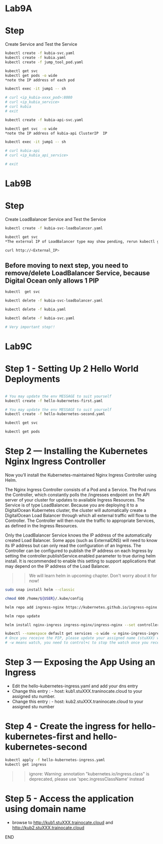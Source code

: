 # Lab9A

# Step
Create Service and Test the Service

```sh
kubectl create -f kubia-svc.yaml
kubectl create -f kubia.yaml
kubectl create -f jump_tool_pod.yaml 

kubectl get svc
kubectl get pods -o wide
*note the IP address of each pod

kubectl exec -it jump1 -- sh 

# curl <ip_kubia-xxxx_pod>:8080
# curl <ip_kubia_service>
# curl kubia 
# exit 

kubectl create -f kubia-api-svc.yaml

kubectl get svc  -o wide
*note the IP address of kubia-api ClusterIP  IP

kubectl exec -it jump1 -- sh 

# curl kubia-api
# curl <ip_kubia_api_service>

# exit 

```

# Lab9B

# Step
Create LoadBalancer Service and Test the Service
```sh
kubectl create -f kubia-svc-loadbalancer.yaml

kubectl get svc
*The external IP of LoadBalancer type may show pending, rerun kubectl get svc after few minutes

curl http://<External_IP>
```

## Before moving to next step, you need to remove/delete LoadBalancer Service, because Digital Ocean only allows 1 PIP
```sh
kubectl  get svc

kubectl delete -f kubia-svc-loadbalancer.yaml

kubectl delete -f kubia.yaml

kubectl delete -f kubia-svc.yaml

# Very important step!! 
```

# Lab9C
# Step 1 - Setting Up 2 Hello World Deployments

```sh

# You may update the env MESSAGE to suit yourself 
kubectl create -f hello-kubernetes-first.yaml

# You may update the env MESSAGE to suit yourself 
kubectl create -f hello-kubernetes-second.yaml

kubectl get svc 

kubectl get pods 
```

# Step 2 — Installing the Kubernetes Nginx Ingress Controller
Now you’ll install the Kubernetes-maintained Nginx Ingress Controller using Helm.

The Nginx Ingress Controller consists of a Pod and a Service. The Pod runs the Controller, which constantly polls the /ingresses endpoint on the API server of your cluster for updates to available Ingress Resources. The Service is of type LoadBalancer. Because you are deploying it to a DigitalOcean Kubernetes cluster, the cluster will automatically create a DigitalOcean Load Balancer through which all external traffic will flow to the Controller. The Controller will then route the traffic to appropriate Services, as defined in the Ingress Resources.

Only the LoadBalancer Service knows the IP address of the automatically created Load Balancer. Some apps (such as ExternalDNS) will need to know its IP address but can only read the configuration of an Ingress. The Controller can be configured to publish the IP address on each Ingress by setting the controller.publishService.enabled parameter to true during helm install. It is recommended to enable this setting to support applications that may depend on the IP address of the Load Balancer.

>> We will learn helm in upcoming chapter. Don't worry about it for now!

```sh
sudo snap install helm --classic

chmod 600 /home/${USER}/.kube/config

helm repo add ingress-nginx https://kubernetes.github.io/ingress-nginx

helm repo update

helm install nginx-ingress ingress-nginx/ingress-nginx --set controller.publishService.enabled=true

kubectl --namespace default get services -o wide -w nginx-ingress-ingress-nginx-controller
# Once you receive the PIP, please update your assigned name (stuXXX) with your ingress PIP to Steven 
# -w means watch, you need to control+c to stop the watch once you receive the PIP. 
```

# Step 3 — Exposing the App Using an Ingress
* Edit the hello-kubernetes-ingress.yaml and add your dns entry 
* Change this entry : - host: kub1.stuXXX.traninocate.cloud to your assigned stu number.
* Change this entry : - host: kub2.stuXXX.traninocate.cloud to your assigned stu number

# Step 4 - Create the ingress for hello-kubernetes-first and hello-kubernetes-second
```sh 
kubectl apply -f hello-kubernetes-ingress.yaml
kubectl get ingress 
```
>> ignore: Warning: annotation "kubernetes.io/ingress.class" is deprecated, please use 'spec.ingressClassName' instead


# Step 5 - Access the application using domain name 
* browse to http://kub1.stuXXX.trainocate.cloud and http://kub2.stuXXX.trainocate.cloud

END